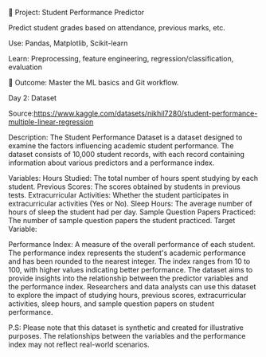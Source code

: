 🧪 Project: Student Performance Predictor

Predict student grades based on attendance, previous marks, etc.

Use: Pandas, Matplotlib, Scikit-learn

Learn: Preprocessing, feature engineering, regression/classification, evaluation

🎯 Outcome: Master the ML basics and Git workflow.

Day 2: Dataset

Source:https://www.kaggle.com/datasets/nikhil7280/student-performance-multiple-linear-regression 

Description:
The Student Performance Dataset is a dataset designed to examine the factors influencing academic student performance. The dataset consists of 10,000 student records, with each record containing information about various predictors and a performance index.

Variables:
Hours Studied: The total number of hours spent studying by each student.
Previous Scores: The scores obtained by students in previous tests.
Extracurricular Activities: Whether the student participates in extracurricular activities (Yes or No).
Sleep Hours: The average number of hours of sleep the student had per day.
Sample Question Papers Practiced: The number of sample question papers the student practiced.
Target Variable:

Performance Index: A measure of the overall performance of each student. The performance index represents the student's academic performance and has been rounded to the nearest integer. The index ranges from 10 to 100, with higher values indicating better performance.
The dataset aims to provide insights into the relationship between the predictor variables and the performance index. Researchers and data analysts can use this dataset to explore the impact of studying hours, previous scores, extracurricular activities, sleep hours, and sample question papers on student performance.

P.S: Please note that this dataset is synthetic and created for illustrative purposes. The relationships between the variables and the performance index may not reflect real-world scenarios.
